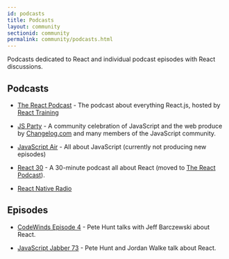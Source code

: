 ```yaml
---
id: podcasts
title: Podcasts
layout: community
sectionid: community
permalink: community/podcasts.html
---
```


Podcasts dedicated to React and individual podcast episodes with React discussions.

## Podcasts

- [The React Podcast](http://reactpodcast.com) - The podcast about everything React.js, hosted by [React Training](https://reacttraining.com)

- [JS Party](https://changelog.com/jsparty) - A community celebration of JavaScript and the web produce by [Changelog.com](https://changelog.com/) and many members of the JavaScript community.

- [JavaScript Air](https://javascriptair.com/) - All about JavaScript (currently not producing new episodes)

- [React 30](https://react30.com/) - A 30-minute podcast all about React (moved to [The React Podcast](http://reactpodcast.com)).

- [React Native Radio](https://devchat.tv/react-native-radio)

## Episodes

- [CodeWinds Episode 4](http://codewinds.com/podcast/004.html) - Pete Hunt talks with Jeff Barczewski about React.


- [JavaScript Jabber 73](https://devchat.tv/js-jabber/073-jsj-react-with-pete-hunt-and-jordan-walke) - Pete Hunt and Jordan Walke talk about React.
